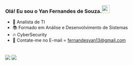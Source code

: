 ### Olá! Eu sou o Yan Fernandes de Souza.<a href="https://www.gautamkrishnar.com/"><img src="https://media.giphy.com/media/hvRJCLFzcasrR4ia7z/giphy.gif" width="25px"></a>


-  💼   Analista de TI
-  📚   Formado em Análise e Desenvolvimento de Sistemas
-  🔥   CyberSecurity
-  📩   Contate-me no E-mail = fernandesyan13@gmail.com

#

<div> 
  <a href = "fernandesyan13@gmail.com"><img src="https://img.shields.io/badge/-Gmail-%23333?style=for-the-badge&logo=gmail&logoColor=white" target="_blank"></a>
  <a href="https://www.linkedin.com/in/yan-fernandes-de-souza-9172291b9/" target="_blank"><img src="https://img.shields.io/badge/-LinkedIn-%230077B5?style=for-the-badge&logo=linkedin&logoColor=white" target="_blank"></a> 
 
</div>
